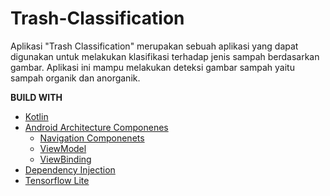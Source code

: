 # Trash-Classification
Aplikasi "Trash Classification" merupakan sebuah aplikasi yang dapat digunakan untuk melakukan klasifikasi terhadap jenis sampah berdasarkan gambar.
Aplikasi ini mampu melakukan deteksi gambar sampah yaitu sampah organik dan anorganik.

**BUILD WITH**
- [Kotlin](https://kotlinlang.org/)
- [Android Architecture Componenes](https://developer.android.com/topic/architecture)
  + [Navigation Componenets](https://developer.android.com/guide/navigation/get-started)
  + [ViewModel](https://developer.android.com/topic/libraries/architecture/viewmodel)
  + [ViewBinding](https://developer.android.com/topic/libraries/view-binding)
- [Dependency Injection](https://developer.android.com/training/dependency-injection/hilt-android?hl=id)
- [Tensorflow Lite](https://www.tensorflow.org/lite/android?hl=id)
